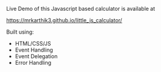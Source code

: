 Live Demo of this Javascript based calculator is available at

https://mrkarthik3.github.io/little_js_calculator/

Built using:

- HTML/CSS/JS
- Event Handling
- Event Delegation
- Error Handling
